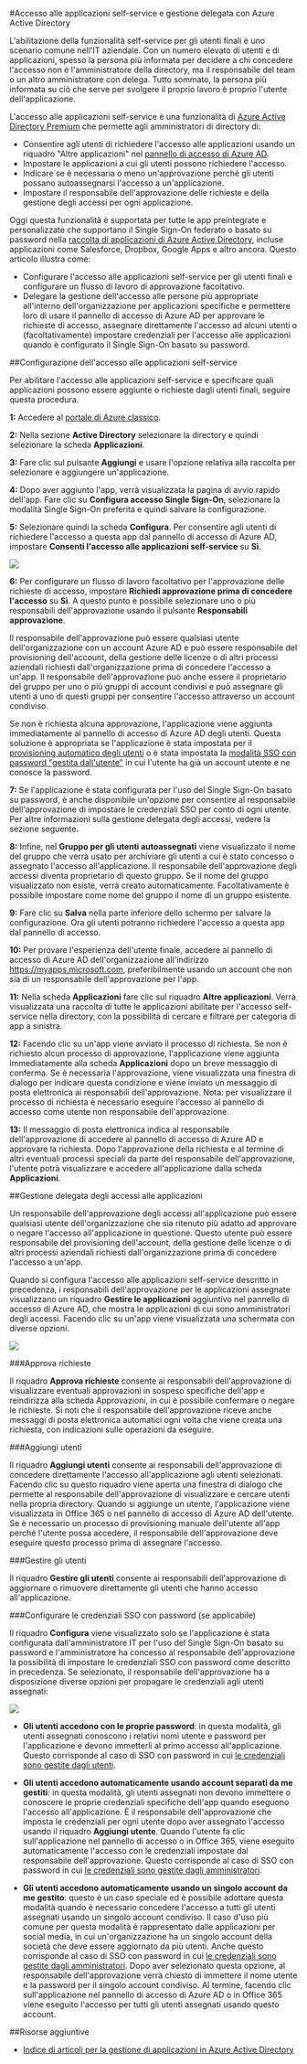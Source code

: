 <properties
	pageTitle="Accesso alle applicazioni self-service e gestione delegata con Azure Active Directory | Microsoft Azure"
	description="Questo articolo descrive come abilitare l'accesso alle applicazioni self-service e la gestione delegata con Azure Active Directory."
	services="active-directory"
	documentationCenter=""
	authors="asmalser-msft"
	manager="femila"
	editor=""/>

<tags
	ms.service="active-directory"
	ms.workload="identity"
	ms.tgt_pltfrm="na"
	ms.devlang="na"
	ms.topic="article"
	ms.date="02/09/2016"
	ms.author="asmalser"/>

#Accesso alle applicazioni self-service e gestione delegata con Azure Active Directory

L'abilitazione della funzionalità self-service per gli utenti finali è uno scenario comune nell'IT aziendale. Con un numero elevato di utenti e di applicazioni, spesso la persona più informata per decidere a chi concedere l'accesso non è l'amministratore della directory, ma il responsabile del team o un altro amministratore con delega. Tutto sommato, la persona più informata su ciò che serve per svolgere il proprio lavoro è proprio l'utente dell'applicazione.

L'accesso alle applicazioni self-service è una funzionalità di [Azure Active Directory Premium](https://azure.microsoft.com/trial/get-started-active-directory/) che permette agli amministratori di directory di:

* Consentire agli utenti di richiedere l'accesso alle applicazioni usando un riquadro "Altre applicazioni" nel [pannello di accesso di Azure AD](active-directory-appssoaccess-whatis.md#deploying-azure-ad-integrated-applications-to-users).
* Impostare le applicazioni a cui gli utenti possono richiedere l'accesso.
* Indicare se è necessaria o meno un'approvazione perché gli utenti possano autoassegnarsi l'accesso a un'applicazione.
* Impostare il responsabile dell'approvazione delle richieste e della gestione degli accessi per ogni applicazione.

Oggi questa funzionalità è supportata per tutte le app preintegrate e personalizzate che supportano il Single Sign-On federato o basato su password nella [raccolta di applicazioni di Azure Active Directory](https://azure.microsoft.com/marketplace/active-directory/all/), incluse applicazioni come Salesforce, Dropbox, Google Apps e altro ancora. Questo articolo illustra come:

* Configurare l'accesso alle applicazioni self-service per gli utenti finali e configurare un flusso di lavoro di approvazione facoltativo.
* Delegare la gestione dell'accesso alle persone più appropriate all'interno dell'organizzazione per applicazioni specifiche e permettere loro di usare il pannello di accesso di Azure AD per approvare le richieste di accesso, assegnare direttamente l'accesso ad alcuni utenti o (facoltativamente) impostare credenziali per l'accesso alle applicazioni quando è configurato il Single Sign-On basato su password.


##Configurazione dell'accesso alle applicazioni self-service

Per abilitare l'accesso alle applicazioni self-service e specificare quali applicazioni possono essere aggiunte o richieste dagli utenti finali, seguire questa procedura.

**1:** Accedere al [portale di Azure classico](https://manage.windowsazure.com/).

**2:** Nella sezione **Active Directory** selezionare la directory e quindi selezionare la scheda **Applicazioni**.

**3:** Fare clic sul pulsante **Aggiungi** e usare l'opzione relativa alla raccolta per selezionare e aggiungere un'applicazione.

**4:** Dopo aver aggiunto l'app, verrà visualizzata la pagina di avvio rapido dell'app. Fare clic su **Configura accesso Single Sign-On**, selezionare la modalità Single Sign-On preferita e quindi salvare la configurazione.

**5:** Selezionare quindi la scheda **Configura**. Per consentire agli utenti di richiedere l'accesso a questa app dal pannello di accesso di Azure AD, impostare **Consenti l'accesso alle applicazioni self-service** su **Sì**.

![][1]

**6:** Per configurare un flusso di lavoro facoltativo per l'approvazione delle richieste di accesso, impostare **Richiedi approvazione prima di concedere l'accesso** su **Sì**. A questo punto è possibile selezionare uno o più responsabili dell'approvazione usando il pulsante **Responsabili approvazione**.

Il responsabile dell'approvazione può essere qualsiasi utente dell'organizzazione con un account Azure AD e può essere responsabile del provisioning dell'account, della gestione delle licenze o di altri processi aziendali richiesti dall'organizzazione prima di concedere l'accesso a un'app. Il responsabile dell'approvazione può anche essere il proprietario del gruppo per uno o più gruppi di account condivisi e può assegnare gli utenti a uno di questi gruppi per consentire l'accesso attraverso un account condiviso.

Se non è richiesta alcuna approvazione, l'applicazione viene aggiunta immediatamente al pannello di accesso di Azure AD degli utenti. Questa soluzione è appropriata se l'applicazione è stata impostata per il [provisioning automatico degli utenti](active-directory-saas-app-provisioning.md) o è stata impostata la [modalità SSO con password "gestita dall'utente"](active-directory-appssoaccess-whatis.md#password-based-single-sign-on) in cui l'utente ha già un account utente e ne conosce la password.

**7:** Se l'applicazione è stata configurata per l'uso del Single Sign-On basato su password, è anche disponibile un'opzione per consentire al responsabile dell'approvazione di impostare le credenziali SSO per conto di ogni utente. Per altre informazioni sulla gestione delegata degli accessi, vedere la sezione seguente.

**8:** Infine, nel **Gruppo per gli utenti autoassegnati** viene visualizzato il nome del gruppo che verrà usato per archiviare gli utenti a cui è stato concesso o assegnato l'accesso all'applicazione. Il responsabile dell'approvazione degli accessi diventa proprietario di questo gruppo. Se il nome del gruppo visualizzato non esiste, verrà creato automaticamente. Facoltativamente è possibile impostare come nome del gruppo il nome di un gruppo esistente.

**9:** Fare clic su **Salva** nella parte inferiore dello schermo per salvare la configurazione. Ora gli utenti potranno richiedere l'accesso a questa app dal pannello di accesso.

**10:** Per provare l'esperienza dell'utente finale, accedere al pannello di accesso di Azure AD dell'organizzazione all'indirizzo https://myapps.microsoft.com, preferibilmente usando un account che non sia di un responsabile dell'approvazione per l'app.

**11:** Nella scheda **Applicazioni** fare clic sul riquadro **Altre applicazioni**. Verrà visualizzata una raccolta di tutte le applicazioni abilitate per l'accesso self-service nella directory, con la possibilità di cercare e filtrare per categoria di app a sinistra.

**12:** Facendo clic su un'app viene avviato il processo di richiesta. Se non è richiesto alcun processo di approvazione, l'applicazione viene aggiunta immediatamente alla scheda **Applicazioni** dopo un breve messaggio di conferma. Se è necessaria l'approvazione, viene visualizzata una finestra di dialogo per indicare questa condizione e viene inviato un messaggio di posta elettronica ai responsabili dell'approvazione. Nota: per visualizzare il processo di richiesta è necessario eseguire l'accesso al pannello di accesso come utente non responsabile dell'approvazione.

**13:** Il messaggio di posta elettronica indica al responsabile dell'approvazione di accedere al pannello di accesso di Azure AD e approvare la richiesta. Dopo l'approvazione della richiesta e al termine di altri eventuali processi speciali da parte del responsabile dell'approvazione, l'utente potrà visualizzare e accedere all'applicazione dalla scheda **Applicazioni**.

##Gestione delegata degli accessi alle applicazioni

Un responsabile dell'approvazione degli accessi all'applicazione può essere qualsiasi utente dell'organizzazione che sia ritenuto più adatto ad approvare o negare l'accesso all'applicazione in questione. Questo utente può essere responsabile del provisioning dell'account, della gestione delle licenze o di altri processi aziendali richiesti dall'organizzazione prima di concedere l'accesso a un'app.
 
Quando si configura l'accesso alle applicazioni self-service descritto in precedenza, i responsabili dell'approvazione per le applicazioni assegnate visualizzano un riquadro **Gestire le applicazioni** aggiuntivo nel pannello di accesso di Azure AD, che mostra le applicazioni di cui sono amministratori degli accessi. Facendo clic su un'app viene visualizzata una schermata con diverse opzioni.

![][2]

###Approva richieste

Il riquadro **Approva richieste** consente ai responsabili dell'approvazione di visualizzare eventuali approvazioni in sospeso specifiche dell'app e reindirizza alla scheda Approvazioni, in cui è possibile confermare o negare le richieste. Si noti che il responsabile dell'approvazione riceve anche messaggi di posta elettronica automatici ogni volta che viene creata una richiesta, con indicazioni sulle operazioni da eseguire.

###Aggiungi utenti

Il riquadro **Aggiungi utenti** consente ai responsabili dell'approvazione di concedere direttamente l'accesso all'applicazione agli utenti selezionati. Facendo clic su questo riquadro viene aperta una finestra di dialogo che permette al responsabile dell'approvazione di visualizzare e cercare utenti nella propria directory. Quando si aggiunge un utente, l'applicazione viene visualizzata in Office 365 o nel pannello di accesso di Azure AD dell'utente. Se è necessario un processo di provisioning manuale dell'utente all'app perché l'utente possa accedere, il responsabile dell'approvazione deve eseguire questo processo prima di assegnare l'accesso.

###Gestire gli utenti

Il riquadro **Gestire gli utenti** consente ai responsabili dell'approvazione di aggiornare o rimuovere direttamente gli utenti che hanno accesso all'applicazione.

###Configurare le credenziali SSO con password (se applicabile)

Il riquadro **Configura** viene visualizzato solo se l'applicazione è stata configurata dall'amministratore IT per l'uso del Single Sign-On basato su password e l'amministratore ha concesso al responsabile dell'approvazione la possibilità di impostare le credenziali SSO con password come descritto in precedenza. Se selezionato, il responsabile dell'approvazione ha a disposizione diverse opzioni per propagare le credenziali agli utenti assegnati:

![][3]

* **Gli utenti accedono con le proprie password**: in questa modalità, gli utenti assegnati conoscono i relativi nomi utente e password per l'applicazione e devono immetterli al primo accesso all'applicazione. Questo corrisponde al caso di SSO con password in cui [le credenziali sono gestite dagli utenti](active-directory-appssoaccess-whatis.md#password-based-single-sign-on).

* **Gli utenti accedono automaticamente usando account separati da me gestiti**: in questa modalità, gli utenti assegnati non devono immettere o conoscere le proprie credenziali specifiche dell'app quando eseguono l'accesso all'applicazione. È il responsabile dell'approvazione che imposta le credenziali per ogni utente dopo aver assegnato l'accesso usando il riquadro **Aggiungi utente**. Quando l'utente fa clic sull'applicazione nel pannello di accesso o in Office 365, viene eseguito automaticamente l'accesso con le credenziali impostate dal responsabile dell'approvazione. Questo corrisponde al caso di SSO con password in cui [le credenziali sono gestite dagli amministratori](active-directory-appssoaccess-whatis.md#password-based-single-sign-on).

* **Gli utenti accedono automaticamente usando un singolo account da me gestito**: questo è un caso speciale ed è possibile adottare questa modalità quando è necessario concedere l'accesso a tutti gli utenti assegnati usando un singolo account condiviso. Il caso d'uso più comune per questa modalità è rappresentato dalle applicazioni per social media, in cui un'organizzazione ha un singolo account della società che deve essere aggiornato da più utenti. Anche questo corrisponde al caso di SSO con password in cui [le credenziali sono gestite dagli amministratori](active-directory-appssoaccess-whatis.md#password-based-single-sign-on). Dopo aver selezionato questa opzione, al responsabile dell'approvazione verrà chiesto di immettere il nome utente e la password per il singolo account condiviso. Al termine, facendo clic sull'applicazione nel pannello di accesso di Azure AD o in Office 365 viene eseguito l'accesso per tutti gli utenti assegnati usando questo account.

##Risorse aggiuntive
- [Indice di articoli per la gestione di applicazioni in Azure Active Directory](active-directory-apps-index.md)

<!--Image references-->
[1]: ./media/active-directory-self-service-application-access/ssaa_admin.PNG
[2]: ./media/active-directory-self-service-application-access/ssaa_ap_manage_app.PNG
[3]: ./media/active-directory-self-service-application-access/ssaa_ap_manage_app_config.PNG

<!---HONumber=AcomDC_0928_2016-->